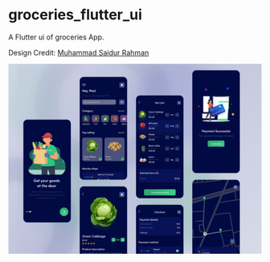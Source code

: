 # groceries_flutter_ui

A Flutter ui of groceries App.

Design Credit: [Muhammad Saidur Rahman](https://www.uplabs.com/posts/groceries-mobile-mobile-application-design-dark-version)

<img src="docs/grocerisApp.png">

